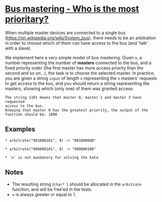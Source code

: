 # [Bus mastering - Who is the most prioritary?](https://www.codewars.com/kata/bus-mastering-who-is-the-most-prioritary "https://www.codewars.com/kata/5a0366f12b651dbfa300000c")

When multiple master devices are connected to a single bus (https://en.wikipedia.org/wiki/System_bus), there needs to be an arbitration in order to choose which of them can have access to the bus (and 'talk' with a slave).

We implement here a very simple model of bus mastering. Given `n`, a number representing the number of **masters** connected to the bus, and a fixed priority order (the first master has more access priority than the second and so on...), the task is to choose the selected master.
In practice, you are given a string `input` of length `n` representing the `n` masters' requests to get access to the bus, and you should return a string representing the masters, showing which (only one) of them was granted access:

```
The string 1101 means that master 0, master 1 and master 3 have requested
access to the bus. 
Knowing that master 0 has the greatest priority, the output of the function should be: 1000
```

## Examples

```
* arbitrate("001000101", 9) -> "001000000" 

* arbitrate("000000101", 9) -> "000000100"

* `n` is not mandatory for solving the kata

```

## Notes

* The resulting string (`char* `) should be allocated in the `arbitrate` function, and will be free'ed in the tests.
* `n` is always greater or equal to 1.